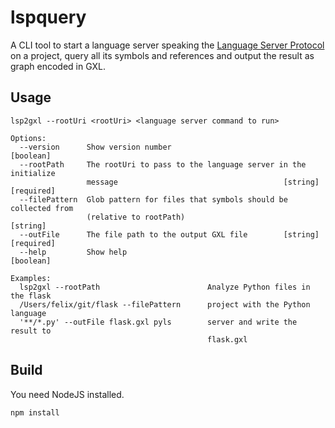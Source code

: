 # lspquery

A CLI tool to start a language server speaking the
[Language Server Protocol](https://microsoft.github.io/language-server-protocol/)
on a project, query all its symbols and references and output the result as
graph encoded in GXL.

## Usage

```
lsp2gxl --rootUri <rootUri> <language server command to run>

Options:
  --version      Show version number                                   [boolean]
  --rootPath     The rootUri to pass to the language server in the initialize
                 message                                     [string] [required]
  --filePattern  Glob pattern for files that symbols should be collected from
                 (relative to rootPath)                                 [string]
  --outFile      The file path to the output GXL file        [string] [required]
  --help         Show help                                             [boolean]

Examples:
  lsp2gxl --rootPath                        Analyze Python files in the flask
  /Users/felix/git/flask --filePattern      project with the Python language
  '**/*.py' --outFile flask.gxl pyls        server and write the result to
                                            flask.gxl
```

## Build

You need NodeJS installed.

```
npm install
```
